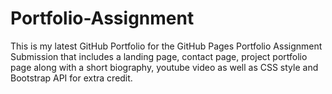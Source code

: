 # Portfolio-Assignment
This is my latest GitHub Portfolio for the GitHub Pages Portfolio Assignment Submission that includes a landing page, contact page, project portfolio page along with a short biography, youtube video as well as CSS style and Bootstrap API for extra credit.
